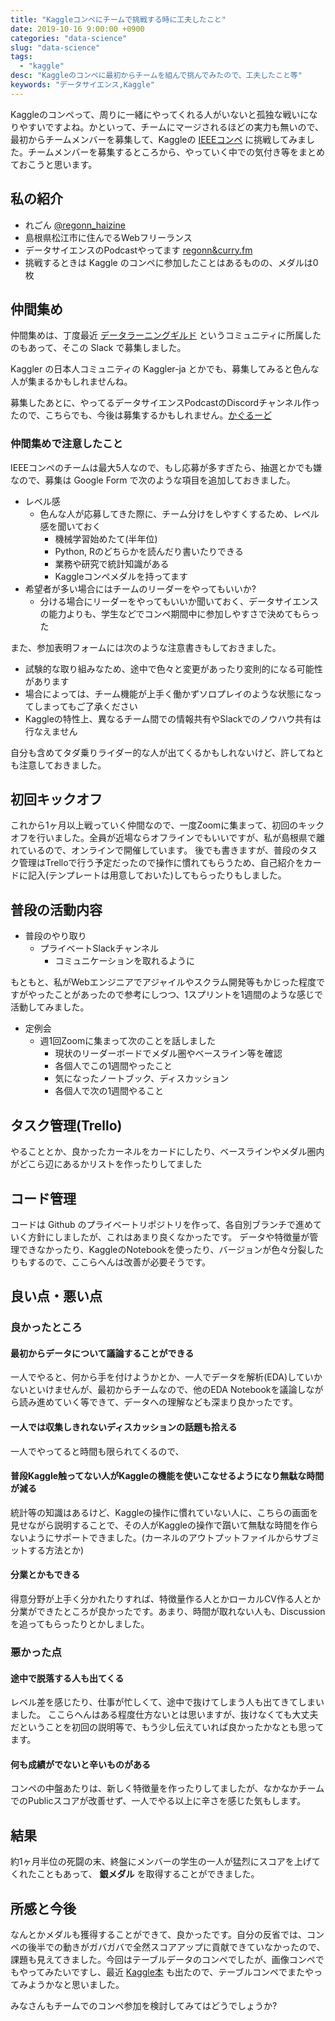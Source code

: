 ```yaml
---
title: "Kaggleコンペにチームで挑戦する時に工夫したこと"
date: 2019-10-16 9:00:00 +0900
categories: "data-science"
slug: "data-science"
tags:
  - "kaggle"
desc: "Kaggleのコンペに最初からチームを組んで挑んでみたので、工夫したこと等"
keywords: "データサイエンス,Kaggle"
---
```


Kaggleのコンペって、周りに一緒にやってくれる人がいないと孤独な戦いになりやすいですよね。かといって、チームにマージされるほどの実力も無いので、最初からチームメンバーを募集して、Kaggleの [IEEEコンペ](https://www.kaggle.com/c/ieee-fraud-detection) に挑戦してみました。チームメンバーを募集するところから、やっていく中での気付き等をまとめておこうと思います。

## 私の紹介

- れごん [@regonn_haizine](https://twitter.com/regonn_haizine)
- 島根県松江市に住んでるWebフリーランス
- データサイエンスのPodcastやってます [regonn&curry.fm](https://anchor.fm/regonn-curry-fm)
- 挑戦するときは Kaggle のコンペに参加したことはあるものの、メダルは0枚

## 仲間集め

仲間集めは、丁度最近 [データラーニングギルド](https://data-learning.com/guild) というコミュニティに所属したのもあって、そこの Slack で募集しました。

Kaggler の日本人コミュニティの Kaggler-ja とかでも、募集してみると色んな人が集まるかもしれませんね。

募集したあとに、やってるデータサイエンスPodcastのDiscordチャンネル作ったので、こちらでも、今後は募集するかもしれません。[かぐるーど](https://discord.gg/2Jf95W4)

### 仲間集めで注意したこと

IEEEコンペのチームは最大5人なので、もし応募が多すぎたら、抽選とかでも嫌なので、募集は Google Form で次のような項目を追加しておきました。

- レベル感
  - 色んな人が応募してきた際に、チーム分けをしやすくするため、レベル感を聞いておく
    - 機械学習始めたて(半年位)
    - Python, Rのどちらかを読んだり書いたりできる
    - 業務や研究で統計知識がある
    - Kaggleコンペメダルを持ってます
- 希望者が多い場合にはチームのリーダーをやってもいいか?
  - 分ける場合にリーダーをやってもいいか聞いておく、データサイエンスの能力よりも、学生などでコンペ期間中に参加しやすさで決めてもらった

また、参加表明フォームには次のような注意書きもしておきました。

- 試験的な取り組みなため、途中で色々と変更があったり変則的になる可能性があります
- 場合によっては、チーム機能が上手く働かずソロプレイのような状態になってしまってもご了承ください
- Kaggleの特性上、異なるチーム間での情報共有やSlackでのノウハウ共有は行なえません

自分も含めてタダ乗りライダー的な人が出てくるかもしれないけど、許してねとも注意しておきました。

## 初回キックオフ
これから1ヶ月以上戦っていく仲間なので、一度Zoomに集まって、初回のキックオフを行いました。全員が近場ならオフラインでもいいですが、私が島根県で離れているので、オンラインで開催しています。
後でも書きますが、普段のタスク管理はTrelloで行う予定だったので操作に慣れてもらうため、自己紹介をカードに記入(テンプレートは用意しておいた)してもらったりもしました。

## 普段の活動内容

- 普段のやり取り
  - プライベートSlackチャンネル
    - コミュニケーションを取れるように

もともと、私がWebエンジニアでアジャイルやスクラム開発等もかじった程度ですがやったことがあったので参考にしつつ、1スプリントを1週間のような感じで活動してみました。

- 定例会
  - 週1回Zoomに集まって次のことを話しました
    - 現状のリーダーボードでメダル圏やベースライン等を確認
    - 各個人でこの1週間やったこと
    - 気になったノートブック、ディスカッション
    - 各個人で次の1週間やること

## タスク管理(Trello)

やることとか、良かったカーネルをカードにしたり、ベースラインやメダル圏内がどこら辺にあるかリストを作ったりしてました

<amp-img src="/images/2019-10-14-trello.png" alt="" width="1919" height="549" layout="responsive" ></amp-img>

## コード管理
コードは Github のプライベートリポジトリを作って、各自別ブランチで進めていく方針にしましたが、これはあまり良くなかったです。
データや特徴量が管理できなかったり、KaggleのNotebookを使ったり、バージョンが色々分裂したりもするので、ここらへんは改善が必要そうです。

## 良い点・悪い点

### 良かったところ

#### 最初からデータについて議論することができる
一人でやると、何から手を付けようかとか、一人でデータを解析(EDA)していかないといけませんが、最初からチームなので、他のEDA Notebookを議論しながら読み進めていく等できて、データへの理解なども深まり良かったです。

#### 一人では収集しきれないディスカッションの話題も拾える
一人でやってると時間も限られてくるので、

#### 普段Kaggle触ってない人がKaggleの機能を使いこなせるようになり無駄な時間が減る
統計等の知識はあるけど、Kaggleの操作に慣れていない人に、こちらの画面を見せながら説明することで、その人がKaggleの操作で躓いて無駄な時間を作らないようにサポートできました。(カーネルのアウトプットファイルからサブミットする方法とか)

#### 分業とかもできる
得意分野が上手く分かれたりすれば、特徴量作る人とかローカルCV作る人とか分業ができたところが良かったです。あまり、時間が取れない人も、Discussionを追ってもらったりとかしました。

### 悪かった点
#### 途中で脱落する人も出てくる
レベル差を感じたり、仕事が忙しくて、途中で抜けてしまう人も出てきてしまいました。
ここらへんはある程度仕方ないとは思いますが、抜けなくても大丈夫だということを初回の説明等で、もう少し伝えていれば良かったかなとも思ってます。

#### 何も成績がでないと辛いものがある
コンペの中盤あたりは、新しく特徴量を作ったりしてましたが、なかなかチームでのPublicスコアが改善せず、一人でやる以上に辛さを感じた気もします。

## 結果
約1ヶ月半位の死闘の末、終盤にメンバーの学生の一人が猛烈にスコアを上げてくれたこともあって、 **銀メダル** を取得することができました。

## 所感と今後
なんとかメダルも獲得することができて、良かったです。自分の反省では、コンペの後半での動きがガバガバで全然スコアアップに貢献できていなかったので、課題も見えてきました。今回はテーブルデータのコンペでしたが、画像コンペでもやってみたいですし、最近 [Kaggle本](https://amzn.to/2oLxpF7) も出たので、テーブルコンペでまたやってみようかなと思いました。

みなさんもチームでのコンペ参加を検討してみてはどうでしょうか?
